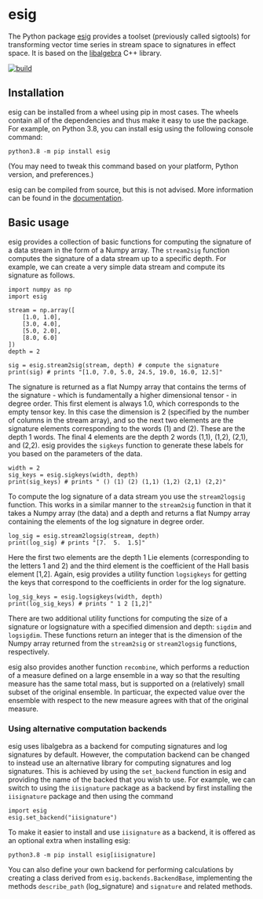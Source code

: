 # esig
The Python package [esig](https://pypi.org/project/esig/) provides a toolset (previously called sigtools) for transforming vector time series in stream space to signatures in effect space. It is based on the [libalgebra](https://github.com/terrylyons/libalgebra) C++ library.

[![build](https://github.com/datasig-ac-uk/esig/actions/workflows/build.yml/badge.svg?branch=release)](https://github.com/datasig-ac-uk/esig/actions/workflows/build.yml)

## Installation
esig can be installed from a wheel using pip in most cases.
The wheels contain all of the dependencies and thus make it easy to use the package.
For example, on Python 3.8, you can install esig using the following console command:
```
python3.8 -m pip install esig
```
(You may need to tweak this command based on your platform, Python version, and preferences.)

esig can be compiled from source, but this is not advised.
More information can be found in the [documentation](https://esig.readthedocs.org/en/latest).

## Basic usage
esig provides a collection of basic functions for computing the signature of a data stream in the form of a Numpy array.
The `stream2sig` function computes the signature of a data stream up to a specific depth.
For example, we can create a very simple data stream and compute its signature as follows.
```python3
import numpy as np
import esig

stream = np.array([
    [1.0, 1.0],
    [3.0, 4.0],
    [5.0, 2.0],
    [8.0, 6.0]
])
depth = 2

sig = esig.stream2sig(stream, depth) # compute the signature
print(sig) # prints "[1.0, 7.0, 5.0, 24.5, 19.0, 16.0, 12.5]"
```
The signature is returned as a flat Numpy array that contains the terms of the signature - which is fundamentally a higher dimensional tensor - in degree order.
This first element is always 1.0, which corresponds to the empty tensor key.
In this case the dimension is 2 (specified by the number of columns in the stream array), and so the next two elements are the signature elements corresponding to the words (1) and (2).
These are the depth 1 words.
The final 4 elements are the depth 2 words (1,1), (1,2), (2,1), and (2,2).
esig provides the `sigkeys` function to generate these labels for you based on the parameters of the data.
```python3
width = 2
sig_keys = esig.sigkeys(width, depth)
print(sig_keys) # prints " () (1) (2) (1,1) (1,2) (2,1) (2,2)"
```
To compute the log signature of a data stream you use the `stream2logsig` function.
This works in a similar manner to the `stream2sig` function in that it takes a Numpy array (the data) and a depth and returns a flat Numpy array containing the elements of the log signature in degree order.
```python3
log_sig = esig.stream2logsig(stream, depth)
print(log_sig) # prints "[7.  5.  1.5]"
```
Here the first two elements are the depth 1 Lie elements (corresponding to the letters 1 and 2) and the third element is the coefficient of the Hall basis element \[1,2\].
Again, esig provides a utility function `logsigkeys` for getting the keys that correspond to the coefficients in order for the log signature.
```python3
log_sig_keys = esig.logsigkeys(width, depth)
print(log_sig_keys) # prints " 1 2 [1,2]"
```
There are two additional utility functions for computing the size of a signature or logsignature with a specified dimension and depth: `sigdim` and `logsigdim`.
These functions return an integer that is the dimension of the Numpy array returned from the `stream2sig` or `stream2logsig` functions, respectively.

esig also provides another function `recombine`, which performs a reduction of a measure defined on a large ensemble in a way so that the resulting measure has the same total mass, but is supported on a (relatively) small subset of the original ensemble.
In particuar, the expected value over the ensemble with respect to the new measure agrees with that of the original measure.

### Using alternative computation backends
esig uses libalgebra as a backend for computing signatures and log signatures
 by default.
However, the computation backend can be changed to instead use an alternative
 library for computing signatures and log signatures.
This is achieved by using the `set_backend` function in esig and providing
 the name of the backed that you wish to use.
For example, we can switch to using the `iisignature` package as a backend by
 first installing the `iisignature` package and then using the command
```python3
import esig
esig.set_backend("iisignature")
```
To make it easier to install and use `iisignature` as a backend, it is
 offered as an optional extra when installing esig:
```
python3.8 -m pip install esig[iisignature]
```
You can also define your own backend for performing calculations by creating
 a class derived from `esig.backends.BackendBase`, implementing the methods
 `describe_path` (log_signature) and `signature` and related methods.
